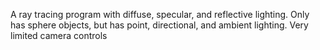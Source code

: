 A ray tracing program with diffuse, specular, and reflective lighting. Only has sphere objects, but has point, directional, and ambient lighting. Very limited camera controls
